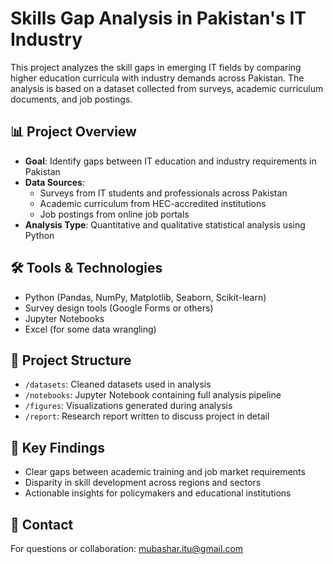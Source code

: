 # Skills Gap Analysis in Pakistan's IT Industry

This project analyzes the skill gaps in emerging IT fields by comparing higher education curricula with industry demands across Pakistan. The analysis is based on a dataset collected from surveys, academic curriculum documents, and job postings.

## 📊 Project Overview

- **Goal**: Identify gaps between IT education and industry requirements in Pakistan
- **Data Sources**:
  - Surveys from IT students and professionals across Pakistan
  - Academic curriculum from HEC-accredited institutions
  - Job postings from online job portals
- **Analysis Type**: Quantitative and qualitative statistical analysis using Python

## 🛠 Tools & Technologies

- Python (Pandas, NumPy, Matplotlib, Seaborn, Scikit-learn)
- Survey design tools (Google Forms or others)
- Jupyter Notebooks
- Excel (for some data wrangling)

## 📂 Project Structure

- `/datasets`: Cleaned datasets used in analysis  
- `/notebooks`: Jupyter Notebook containing full analysis pipeline  
- `/figures`: Visualizations generated during analysis  
- `/report`: Research report written to discuss project in detail  

## 🧠 Key Findings

- Clear gaps between academic training and job market requirements
- Disparity in skill development across regions and sectors
- Actionable insights for policymakers and educational institutions

## 🔗 Contact

For questions or collaboration: mubashar.itu@gmail.com
